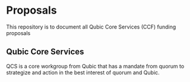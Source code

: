 # Proposals

This repository is to document all Qubic Core Services (CCF) funding proposals

## Qubic Core Services

QCS is a core workgroup from Qubic that has a mandate from quorum to strategize and action in the best interest of quorum and Qubic. 
